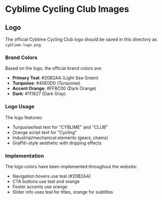 # Cyblime Cycling Club Images

## Logo
The official Cyblime Cycling Club logo should be saved in this directory as `cyblime-logo.png`.

### Brand Colors
Based on the logo, the official brand colors are:
- **Primary Teal**: #20B2AA (Light Sea Green)
- **Turquoise**: #40E0D0 (Turquoise)
- **Accent Orange**: #FF8C00 (Dark Orange)
- **Dark**: #111827 (Dark Gray)

### Logo Usage
The logo features:
- Turquoise/teal text for "CYBLIME" and "CLUB"
- Orange script text for "Cycling"
- Industrial/mechanical elements (gears, chains)
- Graffiti-style aesthetic with dripping effects

### Implementation
The logo colors have been implemented throughout the website:
- Navigation hovers use teal (#20B2AA)
- CTA buttons use teal and orange
- Footer accents use orange
- Slider info uses teal for titles, orange for subtitles